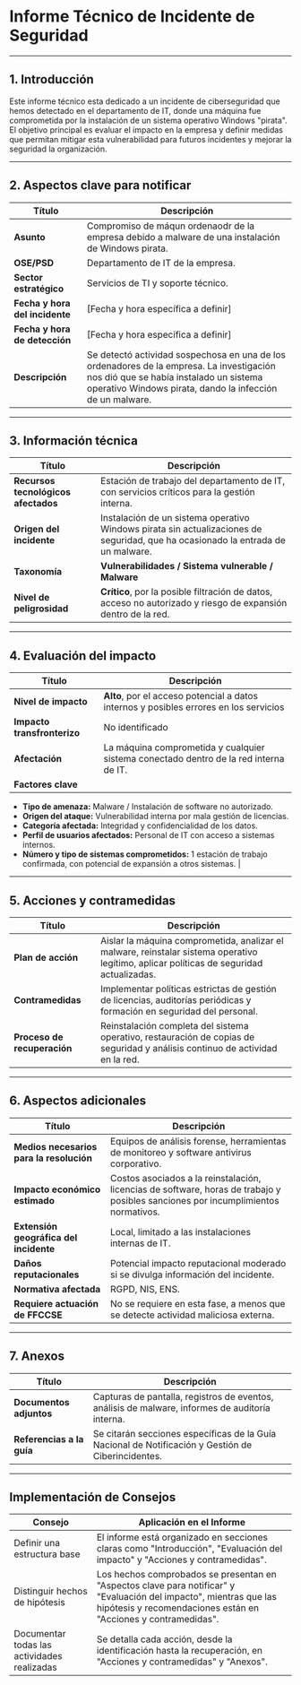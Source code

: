 # Informe Técnico de Incidente de Seguridad

---

## **1. Introducción**

Este informe técnico esta dedicado a un incidente de ciberseguridad que hemos detectado en el departamento de IT, donde una máquina fue comprometida por la instalación de un sistema operativo Windows "pirata". El objetivo principal es evaluar el impacto en la empresa y definir medidas  que permitan mitigar esta vulnerabilidad para futuros incidentes y mejorar la seguridad la organización.&#x20;

---

## **2. Aspectos clave para notificar**

| **Título**                     | **Descripción**                                                                                                                                                                                 |
| ------------------------------ | ----------------------------------------------------------------------------------------------------------------------------------------------------------------------------------------------- |
| **Asunto**                     | Compromiso de máqun ordenaodr de la empresa debido a malware  de una instalación de Windows pirata.                                                                                             |
| **OSE/PSD**                    | Departamento de IT de la empresa.                                                                                                                                                               |
| **Sector estratégico**         | Servicios de TI y soporte técnico.                                                                                                                                                              |
| **Fecha y hora del incidente** | [Fecha y hora específica a definir]                                                                                                                                                             |
| **Fecha y hora de detección**  | [Fecha y hora específica a definir]                                                                                                                                                             |
| **Descripción**                | Se detectó actividad sospechosa en una de los ordenadores de la empresa. La investigación nos dió que se había instalado un sistema operativo Windows pirata, dando la infección de un malware. |

---

## **3. Información técnica**

| **Título**                          | **Descripción**                                                                                                                  |
| ----------------------------------- | -------------------------------------------------------------------------------------------------------------------------------- |
| **Recursos tecnológicos afectados** | Estación de trabajo del departamento de IT, con servicios críticos para la gestión interna.                                      |
| **Origen del incidente**            | Instalación de un sistema operativo Windows pirata sin actualizaciones de seguridad, que ha ocasionado la entrada de un malware. |
| **Taxonomía**                       | **Vulnerabilidades / Sistema vulnerable / Malware**                                                                              |
| **Nivel de peligrosidad**           | **Crítico**, por la posible filtración de datos, acceso no autorizado y riesgo de expansión dentro de la red.                    |

---

## **4. Evaluación del impacto**

| **Título**                  | **Descripción**                                                                        |
| --------------------------- | -------------------------------------------------------------------------------------- |
| **Nivel de impacto**        | **Alto**, por el acceso potencial a datos internos y posibles errores en los servicios |
| **Impacto transfronterizo** | No identificado                                                                        |
| **Afectación**              | La máquina comprometida y cualquier sistema conectado dentro de la red interna de IT.  |
| **Factores clave**          |                                                                                        |

- **Tipo de amenaza:** Malware / Instalación de software no autorizado.
- **Origen del ataque:** Vulnerabilidad interna por mala gestión de licencias.
- **Categoría afectada:** Integridad y confidencialidad de los datos.
- **Perfil de usuarios afectados:** Personal de IT con acceso a sistemas internos.
- **Número y tipo de sistemas comprometidos:** 1 estación de trabajo confirmada, con potencial de expansión a otros sistemas. |

---

## **5. Acciones y contramedidas**

| **Título**                  | **Descripción**                                                                                                                          |
| --------------------------- | ---------------------------------------------------------------------------------------------------------------------------------------- |
| **Plan de acción**          | Aislar la máquina comprometida, analizar el malware, reinstalar sistema operativo legítimo, aplicar políticas de seguridad actualizadas. |
| **Contramedidas**           | Implementar políticas estrictas de gestión de licencias, auditorías periódicas y formación en seguridad del personal.                    |
| **Proceso de recuperación** | Reinstalación completa del sistema operativo, restauración de copias de seguridad y análisis continuo de actividad en la red.            |

---

## **6. Aspectos adicionales**

| **Título**                               | **Descripción**                                                                                                                   |
| ---------------------------------------- | --------------------------------------------------------------------------------------------------------------------------------- |
| **Medios necesarios para la resolución** | Equipos de análisis forense, herramientas de monitoreo y software antivirus corporativo.                                          |
| **Impacto económico estimado**           | Costos asociados a la reinstalación, licencias de software, horas de trabajo y posibles sanciones por incumplimientos normativos. |
| **Extensión geográfica del incidente**   | Local, limitado a las instalaciones internas de IT.                                                                               |
| **Daños reputacionales**                 | Potencial impacto reputacional moderado si se divulga información del incidente.                                                  |
| **Normativa afectada**                   | RGPD, NIS, ENS.                                                                                                                   |
| **Requiere actuación de FFCCSE**         | No se requiere en esta fase, a menos que se detecte actividad maliciosa externa.                                                  |

---

## **7. Anexos**

| **Título**                | **Descripción**                                                                                    |
| ------------------------- | -------------------------------------------------------------------------------------------------- |
| **Documentos adjuntos**   | Capturas de pantalla, registros de eventos, análisis de malware, informes de auditoría interna.    |
| **Referencias a la guía** | Se citarán secciones específicas de la Guía Nacional de Notificación y Gestión de Ciberincidentes. |

---

## **Implementación de Consejos**

| **Consejo**                                 | **Aplicación en el Informe**                                                                                                                                                         |
| ------------------------------------------- | ------------------------------------------------------------------------------------------------------------------------------------------------------------------------------------ |
| Definir una estructura base                 | El informe está organizado en secciones claras como "Introducción", "Evaluación del impacto" y "Acciones y contramedidas".                                                           |
| Distinguir hechos de hipótesis              | Los hechos comprobados se presentan en "Aspectos clave para notificar" y "Evaluación del impacto", mientras que las hipótesis y recomendaciones están en "Acciones y contramedidas". |
| Documentar todas las actividades realizadas | Se detalla cada acción, desde la identificación hasta la recuperación, en "Acciones y contramedidas" y "Anexos".                                                                     |

